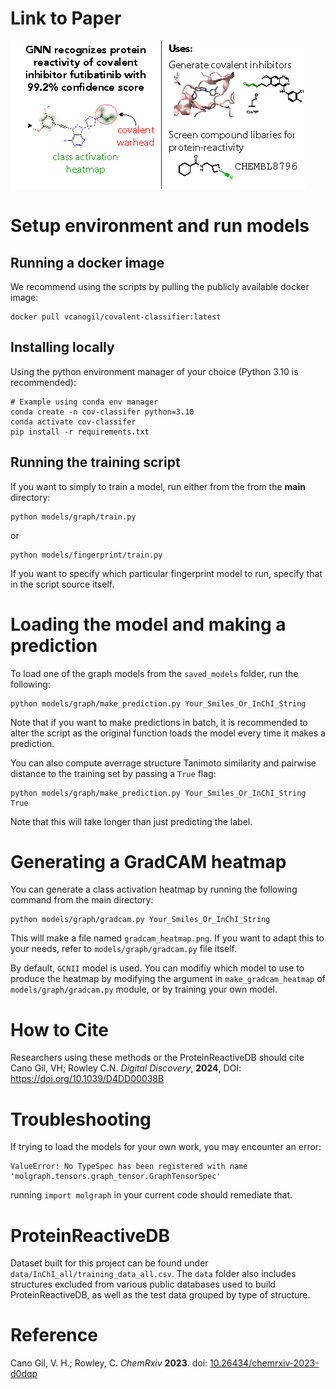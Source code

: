 # Link to Paper

![Alt Text](./images/gcn-toc.png)

# Setup environment and run models

## Running a docker image
We recommend using the scripts by pulling the publicly available docker image:

```
docker pull vcanogil/covalent-classifier:latest
```

## Installing locally
Using the python environment manager of your choice (Python 3.10 is recommended):

```
# Example using conda env manager
conda create -n cov-classifer python=3.10
conda activate cov-classifer
pip install -r requirements.txt
```

## Running the training script
If you want to simply to train a model, run either from the from the **main** directory:
```
python models/graph/train.py
```
or
```
python models/fingerprint/train.py
```
If you want to specify which particular fingerprint model to run, specify that in the script source itself.

# Loading the model and making a prediction
To load one of the graph models from the `saved_models` folder, run the following:
```
python models/graph/make_prediction.py Your_Smiles_Or_InChI_String
```
Note that if you want to make predictions in batch, it is recommended to alter the script as the original function loads the model every time it makes a prediction.

You can also compute averrage structure Tanimoto similarity and pairwise distance to the training set by passing a `True` flag:
```
python models/graph/make_prediction.py Your_Smiles_Or_InChI_String True
```
Note that this will take longer than just predicting the label.
# Generating a GradCAM heatmap
You can generate a class activation heatmap by running the following command from the main directory:
```
python models/graph/gradcam.py Your_Smiles_Or_InChI_String
```
This will make a file named `gradcam_heatmap.png`. If you want to adapt this to your needs, refer to `models/graph/gradcam.py` file itself.

By default, `GCNII` model is used. You can modifiy which model to use to produce the heatmap by modifying the argument in `make_gradcam_heatmap` of `models/graph/gradcam.py` module, or by training your own model.

# How to Cite

Researchers using these methods or the ProteinReactiveDB should cite
Cano Gil, VH; Rowley C.N.	_Digital Discovery_, **2024**, DOI:	https://doi.org/10.1039/D4DD00038B

# Troubleshooting

If trying to load the models for your own work, you may encounter an error:

```
ValueError: No TypeSpec has been registered with name 'molgraph.tensors.graph_tensor.GraphTensorSpec'
```

running `import molgraph` in your current code should remediate that.


# ProteinReactiveDB
Dataset built for this project can be found under `data/InChI_all/training_data_all.csv`.
The `data` folder also includes structures excluded from various public databases used to build ProteinReactiveDB, as well as the test data grouped by type of structure.

# Reference
Cano Gil, V. H.; Rowley, C. <em>ChemRxiv</em> **2023**.  doi: [10.26434/chemrxiv-2023-d0dqp](https://doi.org/10.26434/chemrxiv-2023-d0dqp)
